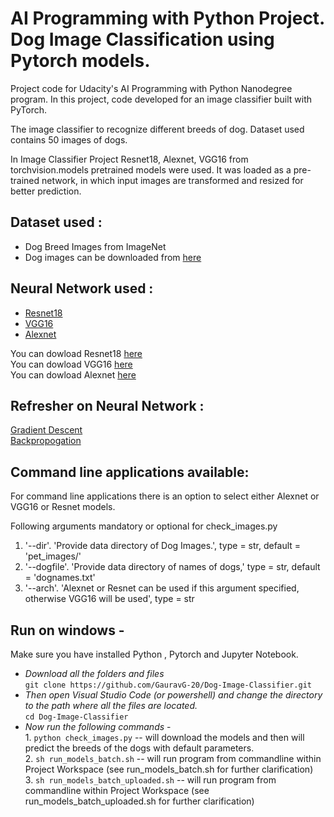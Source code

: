# AI Programming with Python Project. Dog Image Classification using Pytorch models.

Project code for Udacity's AI Programming with Python Nanodegree program. In this project, code developed for an image classifier built with PyTorch.

The image classifier to recognize different breeds of dog. Dataset used contains 50 images of dogs.

In Image Classifier Project Resnet18, Alexnet, VGG16 from torchvision.models pretrained models were used. It was loaded as a pre-trained network, in which input images are transformed and resized for better prediction. 

## Dataset used :     
* Dog Breed Images from ImageNet        
* Dog images can be downloaded from [here](http://vision.stanford.edu/aditya86/ImageNetDogs/menu_frame.html)

## Neural Network used : 
* [Resnet18](https://resources.wolframcloud.com/NeuralNetRepository/search/?i=resnet18)
* [VGG16](https://resources.wolframcloud.com/NeuralNetRepository/resources/VGG-16-Trained-on-ImageNet-Competition-Data/)
* [Alexnet](https://www.kaggle.com/code/blurredmachine/alexnet-architecture-a-complete-guide/notebook)
       
You can dowload Resnet18 [here](https://www.kaggle.com/code/yhn112/resnet18-baseline-pytorch-ignite)     
You can dowload VGG16 [here](https://www.kaggle.com/code/carloalbertobarbano/vgg16-transfer-learning-pytorch)   
You can dowload Alexnet [here](https://www.kaggle.com/code/msripooja/dog-images-classification-using-keras-alexnet)    

## Refresher on Neural Network :
[Gradient Descent](https://medium.com/secure-and-private-ai-writing-challenge/playing-with-gradient-descent-intuition-e5bde385078)   
[Backpropogation](https://medium.com/secure-and-private-ai-writing-challenge/playing-with-backpropagation-algorithm-intuition-10c42578a8e8)        


## Command line applications available:

For command line applications there is an option to select either Alexnet or VGG16 or Resnet models. 

Following arguments mandatory or optional for check_images.py 

1. '--dir'. 'Provide data directory of Dog Images.', type = str, default = 'pet_images/'
2. '--dogfile'. 'Provide data directory of names of dogs,' type = str, default = 'dognames.txt'
3. '--arch'. 'Alexnet or Resnet can be used if this argument specified, otherwise VGG16 will be used', type = str


## Run on windows - 
Make sure you have installed Python , Pytorch and Jupyter Notebook.

* _Download all the folders and files_     
`git clone https://github.com/GauravG-20/Dog-Image-Classifier.git`              
* _Then open Visual Studio Code (or powershell) and change the directory to the path where all the files are located._       
`cd Dog-Image-Classifier`      
* _Now run the following commands_ -        
       1. `python check_images.py` -- will download the models and then will predict the breeds of the dogs with default parameters.        
       2. `sh run_models_batch.sh` -- will run program from commandline within Project Workspace (see run_models_batch.sh for further clarification)      
       3. `sh run_models_batch_uploaded.sh` -- will run program from commandline within Project Workspace (see run_models_batch_uploaded.sh for further clarification)
